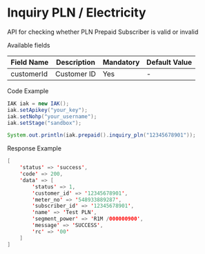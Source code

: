 # Inquiry PLN / Electricity
API for checking whether PLN Prepaid Subscriber is valid or invalid

Available fields

| Field Name | Description | Mandatory | Default Value |
|---|---|---|---|
| customerId | Customer ID | Yes | - |

Code Example
```java
IAK iak = new IAK();
iak.setApikey("your_key");
iak.setNohp("your_username");
iak.setStage("sandbox");

System.out.println(iak.prepaid().inquiry_pln("12345678901"));
```
Response Example
```java
[
    'status' => 'success',
    'code' => 200,
    'data' => [
        'status' => 1,
        'customer_id' => '12345678901',
        'meter_no' => '548933889287',
        'subscriber_id' => '12345678901',
        'name' => 'Test PLN',
        'segment_power' => 'R1M /000000900',
        'message' => 'SUCCESS',
        'rc' => '00'
    ]
]
```